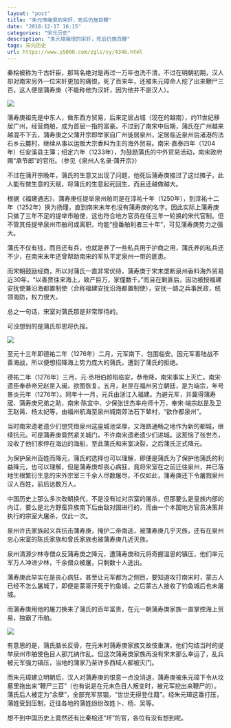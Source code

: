 ```yaml
---
layout: "post"
title: "朱元璋痛恨的宋奸，死后仍施百鞭"
date: "2018-12-17 16:15"
categories: "宋元历史"
description: "朱元璋痛恨的宋奸，死后仍施百鞭"
tags: 宋元历史
url: https://www.y5000.com/zgls/sy/4346.html
---
```






秦桧被称为千古奸臣，那骂名绝对是再过一万年也洗不清，不过在明朝初期，汉人却对南宋另外一位宋奸更加的痛恨，死了百来年，还被朱元璋命人挖了出来鞭尸三百，这人便是蒲寿庚（不能称他为汉奸，因为他并不是汉人）。

![](https://img.y5000.com/uploads/allimg/161102/8-161102101401B8.jpg)

蒲寿庚祖先是中东人，做东西方贸易，后来定居占城（现在的越南），约11世纪移居广州，经营商舶，成为首屈一指的富豪。不过到了南宋中后期，蒲氏在广州越来越混不下去，蒲寿庚之父蒲开宗即举家自广州徙居泉州，定居临近泉州后渚港的法石乡云麓村，继续从事以运贩大宗香料为主的海外贸易。南宋·嘉泰四年（1204年）任安溪县主簿；绍定六年（1233年），为鼓励蒲氏的中外贸易活动，南宋政府赐“承节郎”的官衔。（参见《泉州人名录·蒲开宗》）

不过在蒲开宗晚年，蒲氏的生意又出现了问题，他死后蒲寿庚接过了这烂摊子，此人能有做生意的天赋，将蒲氏的生意起死回生，而且还越做越大。

根据《福建通志》，蒲寿庚任提举泉州舶司是在淳祐十年（1250年），到淳祐十二年（1252年）换为扬瑾，直到南宋末年也没有蒲寿庚的名字。因此实际上蒲寿庚只做了三年不足的提举市舶使，这也符合地方官员在任三年一轮换的宋代官制。但不管其任提举泉州市舶司或离职，均能“擅番舶利者三十年”，可见蒲寿庚势力之强大。

蒲氏不仅有钱，而且还有兵，也就是养了一些私兵用于护商之用，蒲氏养的私兵还不少，在南宋末年还曾帮助南宋的军队平定泉州一带的匪患。

而宋朝鼓励经商，所以对蒲氏一直非常优待，蒲寿庚于宋末垄断泉州香料海外贸易近30年，“以善贾往来海上，致产巨万，家僮数千。”而且在剿匪后，因功被授福建安抚使兼沿海都置制使（合称福建安抚沿海都置制使），安抚一路之兵事民政，统领海防，权力很大。

总之一句话，宋室对蒲氏那是非常厚待的。

可没想到的是蒲氏却恩将仇报。

![](https://img.y5000.com/uploads/allimg/161102/8-1611021013535A.jpg)

至元十三年即德祐二年（1276年）二月，元军南下，包围临安。因元军善陆战不善海战，所以便想招降海上势力庞大的蒲氏，遭到了蒲氏的拒绝。

德祐二年（1276年）三月，元·丞相伯颜陷临安，恭帝降，南宋事实上灭亡。南宋·遗臣奉恭帝兄赵昰入闽，欲图恢复。五月，赵昰在福州另立朝廷，是为端宗，年号景炎元年（1276年）。同年十一月，元兵由浙江入福建。为避元军，并冀得蒲寿宬、蒲寿庚兄弟之助，南宋·陈宜中、少保张世杰率舟师十万，奉宋·端宗赵昰及卫王赵昺、杨太妃等，由福州航海至泉州城南郊法石下辇村，“欲作都泉州”。

当时南宋遗老遗少们想凭借泉州这座城池坚厚，又海路通畅之地作为新的都城，继续抗元。可是蒲寿庚竟然紧关城门，不许南宋遗老遗少们进城。这惹恼了张世杰，没收了他们家停在海边的海船，至此蒲氏和宋室决裂，之后蒲氏正式降元。

为保护泉州百姓而降元，蒲氏的选择也可以理解，即便是蒲氏为了保护他蒲氏的利益降元，也可以理解，但是蒲寿庚却丧心病狂，竟将宋室在之前迁往泉州，并已落地生根繁衍生息的宋外宗室三千余人尽数屠尽，不仅如此，蒲寿庚还下令屠戮泉州汉人百姓，前后达数万人。

中国历史上那么多次改朝换代，不是没有过对宗室的屠杀，但那要么是皇族内部的内讧，要么是北方野蛮异族南下后由敌对国进行的，而由一个本国地方官员决策并执行的宗室大屠杀，仅此一次。

泉州许氏家族起义兵抗击蒲寿庚，掩护二帝南逃，被蒲寿庚几乎灭族，还有在泉州忠心宋室的陈氏家族和曾氏家族也被蒲寿庚几近灭族。

泉州清源少林寺僧众反蒲寿庚之降元，遭蒲寿庚和元将奇握温思的镇压，他们率元军万人冲进少林，千余僧众被屠，只剩数十人逃出。

蒲寿庚此举实在是丧心病狂，甚至让元军都为之侧目，要知道攻打南宋时，蒙古人已经不怎么屠城了，即便是蒙哥汗死于钓鱼城，之后蒙古人接收了钓鱼城后也未屠城。

而蒲寿庚用他的屠刀换来了蒲氏的百年富贵，在元一朝蒲寿庚家族一直掌控海上贸易，独霸了市舶。

![](https://img.y5000.com/uploads/allimg/161102/8-161102101345221.jpg)

有意思的是，蒲氏脑长反骨，在元末时蒲寿庚家族又故伎重演，他们勾结当时的提举泉州市舶使色目人那兀纳作乱。但这次蒲寿庚家族再没有宋末那么幸运了，乱兵被元军强力镇压，当地的蒲家乃至许多西域人都被灭门。

而朱元璋建立明朝后，汉人对蒲寿庚的恨意一点没消退，蒲寿庚被朱元璋下令从坟墓里拖出来“鞭尸三百”（也有说是在元末色目人叛变时，被元军挖出来鞭尸的）。蒲氏后人被定为“余孽”，全部充军禁锢，“世世无得登仕籍”。经朱元璋这番打压，蒲姓受到压制，迁往各地的蒲姓纷纷改姓卜、杨、吴等。

想不到中国历史上竟然还有比秦桧还“坏”的官，各位有没有想到呢。

